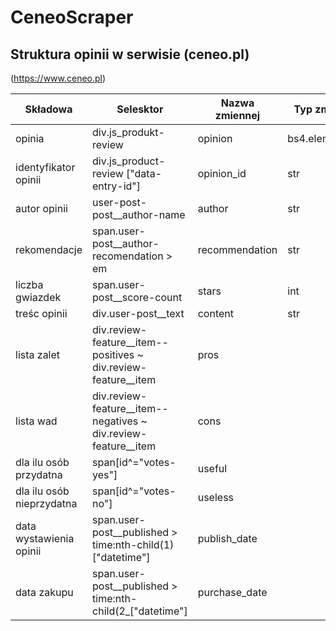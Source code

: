 # CeneoScraper


## Struktura opinii w serwisie (ceneo.pl)
(https://www.ceneo.pl)

|Składowa|Selesktor|Nazwa zmiennej|Typ zmiennej|
|--------|---------|--------------|------------|
|opinia|div.js_produkt-review|opinion|bs4.element.Tag|
|identyfikator opinii| div.js_product-review \["data-entry-id"\]|opinion_id|str|
|autor opinii|user-post-post__author-name|author|str|
|rekomendacje|span.user-post__author-recomendation > em|recommendation|str|
|liczba gwiazdek|span.user-post__score-count|stars|int|
|treśc opinii|div.user-post__text|content|str|
|lista zalet|div.review-feature__item--positives ~ div.review-feature__item |pros||
|lista wad|div.review-feature__item--negatives ~ div.review-feature__item |cons||
|dla ilu osób przydatna|span[id^="votes-yes"]|useful||
|dla ilu osób nieprzydatna|span[id^="votes-no"]|useless||
|data wystawienia opinii|span.user-post__published > time:nth-child(1)["datetime"]|publish_date||
|data zakupu|span.user-post__published > time:nth-child(2_["datetime"]|purchase_date||
